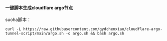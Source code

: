 #### 一键脚本生成cloudflare argo节点 
suoha脚本：
```
curl -L https://raw.githubusercontent.com/gydchenxiao/cloudflare-argo-tunnel-script/main/argo.sh -o argo.sh && bash argo.sh
```
